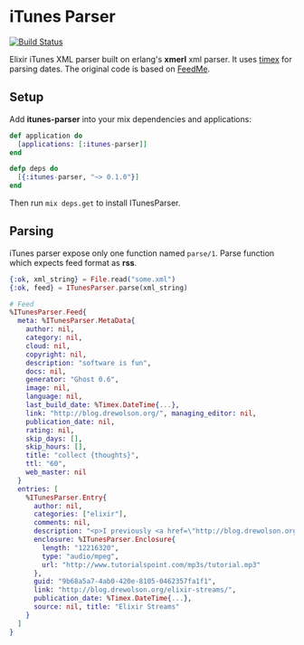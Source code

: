 iTunes Parser
=============
[![Build Status](https://travis-ci.org/pollingj/itunes-parser.svg?branch=master)](https://travis-ci.org/pollingj/itunes-parser)

Elixir iTunes XML parser built on erlang's **xmerl** xml parser. It uses [timex](https://github.com/bitwalker/timex) for parsing dates.
The original code is based on [FeedMe](https://github.com/umurgdk/elixir-feedme).

## Setup

Add **itunes-parser** into your mix dependencies and applications:

```elixir
def application do
  [applications: [:itunes-parser]]
end

defp deps do
  [{:itunes-parser, "~> 0.1.0"}]
end
```
Then run ```mix deps.get``` to install ITunesParser.

## Parsing

iTunes parser expose only one function named ```parse/1```. Parse function which expects feed format as **rss**.

```elixir
{:ok, xml_string} = File.read("some.xml")
{:ok, feed} = ITunesParser.parse(xml_string)

# Feed
%ITunesParser.Feed{
  meta: %ITunesParser.MetaData{
    author: nil,
    category: nil,
    cloud: nil,
    copyright: nil,
    description: "software is fun",
    docs: nil,
    generator: "Ghost 0.6",
    image: nil,
    language: nil,
    last_build_date: %Timex.DateTime{...},
    link: "http://blog.drewolson.org/", managing_editor: nil,
    publication_date: nil, 
    rating: nil,
    skip_days: [],
    skip_hours: [],
    title: "collect {thoughts}",
    ttl: "60",
    web_master: nil
  }
  entries: [
    %ITunesParser.Entry{
      author: nil,
      categories: ["elixir"],
      comments: nil,
      description: "<p>I previously <a href=\"http://blog.drewolson.org/the-value-of-explicitness/\">wrote</a> about explicitness in Elixir. One of my favorite ways the language embraces explicitness is in its distinction between eager and lazy operations on collections. Any time you use the <code>Enum</code> module, you're performing an eager operation. Your collection will be transformed/mapped/enumerated immediately. When you use</p>",
      enclosure: %ITunesParser.Enclosure{
        length: "12216320",
        type: "audio/mpeg",
        url: "http://www.tutorialspoint.com/mp3s/tutorial.mp3"
      },
      guid: "9b68a5a7-4ab0-420e-8105-0462357fa1f1",
      link: "http://blog.drewolson.org/elixir-streams/",
      publication_date: %Timex.DateTime{...},
      source: nil, title: "Elixir Streams"
    }
  ]
}
```
